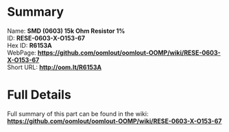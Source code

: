 
Summary
=================
  
Name: __SMD (0603) 15k Ohm Resistor 1%__    
ID: __RESE-0603-X-O153-67__   
Hex ID: __R6153A__   
WebPage: __https://github.com/oomlout/oomlout-OOMP/wiki/RESE-0603-X-O153-67__   
Short URL: __http://oom.lt/R6153A__   

Full Details
==========================
Full summary of this part can be found in the wiki:   
__https://github.com/oomlout/oomlout-OOMP/wiki/RESE-0603-X-O153-67__    


